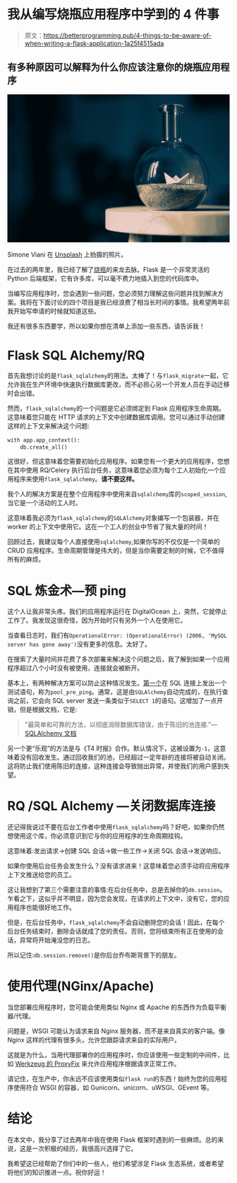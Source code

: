 # 我从编写烧瓶应用程序中学到的 4 件事

> 原文：<https://betterprogramming.pub/4-things-to-be-aware-of-when-writing-a-flask-application-1a25f4515ada>

## 有多种原因可以解释为什么你应该注意你的烧瓶应用程序

![](img/0c0acc99680a6b039ac956a77a0e8c74.png)

Simone Viani 在 [Unsplash](https://unsplash.com?utm_source=medium&utm_medium=referral) 上拍摄的照片。

在过去的两年里，我已经了解了[烧瓶](https://flask.palletsprojects.com/en/2.0.x/)的来龙去脉。Flask 是一个非常灵活的 Python 后端框架，它有许多库，可以毫不费力地插入到您的代码库中。

当编写应用程序时，您会遇到一些问题，您必须努力理解这些问题并找到解决方案。我将在下面讨论的四个项目是我已经浪费了相当长时间的事情。我希望两年前我开始写申请的时候就知道这些。

我还有很多东西要学，所以如果你想在清单上添加一些东西，请告诉我！

# Flask SQL Alchemy/RQ

首先我想讨论的是`flask_sqlalchemy`的用法。太棒了！与`flask_migrate`一起，它允许我在生产环境中快速执行数据库更改，而不必担心另一个开发人员在手动迁移时会出错。

然而，`flask_sqlalchemy`的一个问题是它必须绑定到 Flask 应用程序生命周期。这意味着您只能在 HTTP 请求的上下文中创建数据库调用。您可以通过手动创建这样的上下文来解决这个问题:

```
with app.app_context():
    db.create_all()
```

这很好，但这意味着您需要初始化应用程序。如果您有一个更大的应用程序，您想在其中使用 RQ/Celery 执行后台任务，这意味着您必须为每个工人初始化一个应用程序来使用`flask_sqlalchemy`。**请不要这样。**

我个人的解决方案是在整个应用程序中使用来自`sqlalchemy`库的`scoped_session`,当它是一个活动的工人时。

这意味着我必须为`flask_sqlalchemy`的`SQLAlchemy`对象编写一个包装器，并在 worker 的上下文中使用它。这在一个工人的创业中节省了我大量的时间！

回顾过去，我建议每个人直接使用`sqlalchemy`,如果你写的不仅仅是一个简单的 CRUD 应用程序。生命周期管理是伟大的，但是当你需要定制的时候，它不值得所有的麻烦。

# SQL 炼金术—预 ping

这个人让我非常头疼。我们的应用程序运行在 DigitalOcean 上，突然，它就停止工作了。我发现这很奇怪，因为开始时只有另外一个人在使用它。

当查看日志时，我们有`OperationalError: (OperationalError) (2006, 'MySQL server has gone away')`没有更多的信息。太好了。

在搜索了大量时间并花费了多次部署来解决这个问题之后，我了解到如果一个应用程序超过八个小时没有被使用，连接就会被断开。

基本上，有两种解决方案可以防止这种情况发生。[第一个](https://docs.sqlalchemy.org/en/14/core/pooling.html#disconnect-handling-pessimistic)在 SQL 连接上发出一个测试语句，称为`pool_pre_ping`。通常，这是由`SQLAlchemy`自动完成的，在执行查询之前，它会向 SQL server 发送一条类似于`SELECT 1`的语句。这增加了一点开销，但是根据文档，它是:

> "最简单和可靠的方法，以彻底消除数据库错误，由于陈旧的池连接."— [SQLAlchemy 文档](https://docs.sqlalchemy.org/en/14/core/pooling.html#disconnect-handling-pessimistic)

另一个更“乐观”的方法是与《T4 时报》合作。默认情况下，这被设置为`-1`，这意味着没有回收发生。通过回收我们的池，已经超过一定年龄的连接将被自动关闭。这将防止我们使用陈旧的连接，这种连接会导致抛出异常，并使我们的用户感到失望。

# RQ /SQL Alchemy —关闭数据库连接

还记得我说过不要在后台工作者中使用`flask_sqlalchemy`吗？好吧，如果你仍然想使用这个库，你必须意识到它与你的应用程序的生命周期挂钩。

这意味着:发出请求→创建 SQL 会话→做一些工作→关闭 SQL 会话→发送响应。

如果你使用后台任务会发生什么？没有请求进来！这意味着您必须手动将应用程序上下文推送给您的员工。

这让我想到了第三个需要注意的事情:在后台任务中，总是去掉你的`db.session`。乍看之下，这似乎并不明显，因为您会发现，在请求的上下文中，没有它，您的应用程序也能很好地工作。

但是，在后台任务中，`flask_sqlalchemy`不会自动删除您的会话！因此，在每个后台任务结束时，删除会话就成了您的责任。否则，您将结束所有正在使用的会话，异常将开始淹没您的日志。

所以记住:`db.session.remove()`是你后台乔布斯背景下的朋友。

# 使用代理(NGinx/Apache)

当您部署应用程序时，您可能会使用类似 Nginx 或 Apache 的东西作为负载平衡器/代理。

问题是，WSGI 可能认为请求来自 Nginx 服务器，而不是来自真实的客户端。像 Nginx 这样的代理有很多头，允许您跟踪请求来自的实际用户。

这就是为什么，当用代理部署你的应用程序时，你应该使用一些定制的中间件，比如 [Werkzeug 的 ProxyFix](https://werkzeug.palletsprojects.com/en/2.0.x/middleware/proxy_fix/) 来允许应用程序根据请求正常工作。

请记住，在生产中，你永远不应该使用类似`flask run`的东西！始终为您的应用程序使用符合 WSGI 的容器，如 Gunicorn、unicorn、uWSGI、GEvent 等。

# 结论

在本文中，我分享了过去两年中我在使用 Flask 框架时遇到的一些麻烦。总的来说，这是一次积极的经历，我很高兴选择了它。

我希望这已经帮助了你们中的一些人，他们希望涉足 Flask 生态系统，或者希望将他们的知识推进一点。祝你好运！